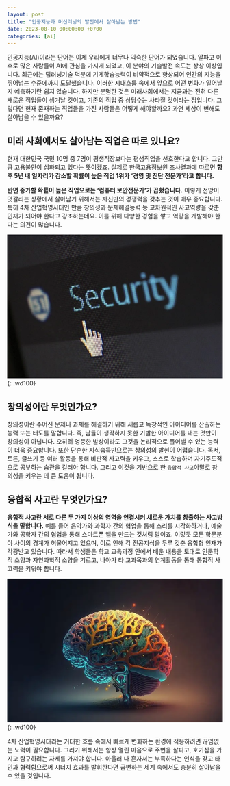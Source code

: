 ```yaml
---
layout: post
title: "인공지능과 머신러닝의 발전에서 살아남는 방법"
date: 2023-08-10 00:00:00 +0700 
categories: [ai]
---
```

인공지능(AI)이라는 단어는 이제 우리에게 너무나 익숙한 단어가 되었습니다. 알파고 이후로 많은 사람들이 AI에 관심을 가지게 되었고, 이 분야의 기술발전 속도는 상상 이상입니다. 최근에는 딥러닝기술 덕분에 기계학습능력이 비약적으로 향상되어 인간의 지능을 뛰어넘는 수준에까지 도달했습니다. 이러한 시대흐름 속에서 앞으로 어떤 변화가 일어날지 예측하기란 쉽지 않습니다. 하지만 분명한 것은 미래사회에서는 지금과는 전혀 다른 새로운 직업들이 생겨날 것이고, 기존의 직업 중 상당수는 사라질 것이라는 점입니다. 그렇다면 현재 존재하는 직업들을 가진 사람들은 어떻게 해야할까요? 과연 세상이 변해도 살아남을 수 있을까요?

<!-- dev-arti-intel-mach-learn -->
<div>
<ins class="adsbygoogle"
     style="display:block"
     data-ad-client="ca-pub-8955182453510440"
     data-ad-slot="8616563136"
     data-ad-format="auto"
     data-full-width-responsive="true"></ins>
<script>
     (adsbygoogle = window.adsbygoogle || []).push({});
</script>
</div>

## 미래 사회에서도 살아남는 직업은 따로 있나요?
현재 대한민국 국민 10명 중 7명이 평생직장보다는 평생직업을 선호한다고 합니다. 그만큼 고용불안이 심화되고 있다는 뜻이겠죠. 실제로 한국고용정보원 조사결과에 따르면 **향후 5년 내 일자리가 감소할 확률이 높은 직업 1위가 ‘경영 및 진단 전문가’라고 합니다.**

**반면 증가할 확률이 높은 직업으로는 ‘컴퓨터 보안전문가’가 꼽혔습니다.** 이렇게 전망이 엇갈리는 상황에서 살아남기 위해서는 자신만의 경쟁력을 갖추는 것이 매우 중요합니다. 특히 4차 산업혁명시대인 만큼 창의성과 문제해결능력 등 고차원적인 사고역량을 갖춘 인재가 되어야 한다고 강조하는데요. 이를 위해 다양한 경험을 쌓고 역량을 개발해야 한다는 의견이 많습니다.

![컴퓨터 보안전문가](https://raw.githubusercontent.com/moony01/moony01.github.io/master/static/img/_posts/dev-arti-intel-mach-learn/dev-arti-intel-mach-learn-1.webp){: .wd100}

## 창의성이란 무엇인가요?
창의성이란 주어진 문제나 과제를 해결하기 위해 새롭고 독창적인 아이디어를 산출하는 능력 또는 태도를 말합니다. 즉, 남들이 생각하지 못한 기발한 아이디어를 내는 것만이 창의성이 아닙니다. 오히려 엉뚱한 발상이라도 그것을 논리적으로 풀어낼 수 있는 능력이 더욱 중요합니다. 또한 단순한 지식습득만으로는 창의성의 발현이 어렵습니다. 독서, 토론, 글쓰기 등 여러 활동을 통해 비판적 사고력을 키우고, 스스로 학습하며 자기주도적으로 공부하는 습관을 길러야 합니다. 그리고 이것을 기반으로 한 `융합적 사고`야말로 창의성을 키우는 데 큰 도움이 됩니다.

<!-- dev-arti-intel-mach-learn -->
<div>
<ins class="adsbygoogle"
     style="display:block"
     data-ad-client="ca-pub-8955182453510440"
     data-ad-slot="8616563136"
     data-ad-format="auto"
     data-full-width-responsive="true"></ins>
<script>
     (adsbygoogle = window.adsbygoogle || []).push({});
</script>
</div>

## 융합적 사고란 무엇인가요?
**융합적 사고란 서로 다른 두 가지 이상의 영역을 연결시켜 새로운 가치를 창출하는 사고방식을 말합니다.** 예를 들어 음악가와 과학자 간의 협업을 통해 소리를 시각화하거나, 예술가와 공학자 간의 협업을 통해 스마트폰 앱을 만드는 것처럼 말이죠. 이렇듯 모든 학문분야 사이의 경계가 허물어지고 있으며, 이로 인해 각 전공지식을 두루 갖춘 융합형 인재가 각광받고 있습니다. 따라서 학생들은 학교 교육과정 안에서 배운 내용을 토대로 인문학적 소양과 자연과학적 소양을 기르고, 나아가 타 교과목과의 연계활동을 통해 통합적 사고력을 키워야 합니다.

![융합적 사고](https://raw.githubusercontent.com/moony01/moony01.github.io/master/static/img/_posts/dev-arti-intel-mach-learn/dev-arti-intel-mach-learn-2.webp){: .wd100}

4차 산업혁명시대라는 거대한 흐름 속에서 빠르게 변화하는 환경에 적응하려면 끊임없는 노력이 필요합니다. 그러기 위해서는 항상 열린 마음으로 주변을 살피고, 호기심을 가지고 탐구하려는 자세를 가져야 합니다. 아울러 나 혼자서는 부족하다는 인식을 갖고 타인과 협력함으로써 시너지 효과를 발휘한다면 급변하는 세계 속에서도 충분히 살아남을 수 있을 것입니다.